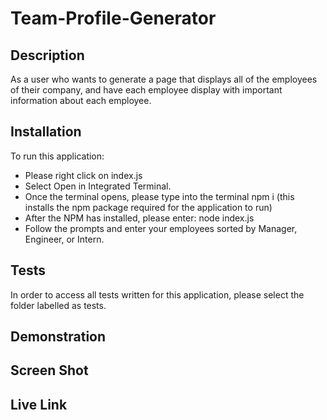 # Team-Profile-Generator

## Description
As a user who wants to generate a page that displays all of the employees of their company, and have each employee display with important information about each employee.  

## Installation
To run this application:
* Please right click on index.js
* Select Open in Integrated Terminal.  
* Once the terminal opens, please type into the terminal npm i (this installs the npm package required for the application to run)
* After the NPM has installed, please enter: node index.js
* Follow the prompts and enter your employees sorted by Manager, Engineer, or Intern.

## Tests
In order to access all tests written for this application, please select the folder labelled as tests.

## Demonstration

## Screen Shot

## Live Link
